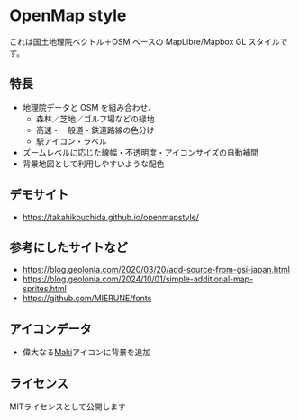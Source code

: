 # OpenMap style

これは国土地理院ベクトル＋OSM ベースの MapLibre/Mapbox GL スタイルです。

## 特長

- 地理院データと OSM を組み合わせ、  
  - 森林／芝地／ゴルフ場などの緑地
  - 高速・一般道・鉄道路線の色分け
  - 駅アイコン・ラベル
- ズームレベルに応じた線幅・不透明度・アイコンサイズの自動補間
- 背景地図として利用しやすいような配色

## デモサイト

- https://takahikouchida.github.io/openmapstyle/

## 参考にしたサイトなど
- https://blog.geolonia.com/2020/03/20/add-source-from-gsi-japan.html
- https://blog.geolonia.com/2024/10/01/simple-additional-map-sprites.html
- https://github.com/MIERUNE/fonts

## アイコンデータ
- 偉大なる[Maki](https://labs.mapbox.com/maki-icons/)アイコンに背景を追加

## ライセンス

MITライセンスとして公開します
